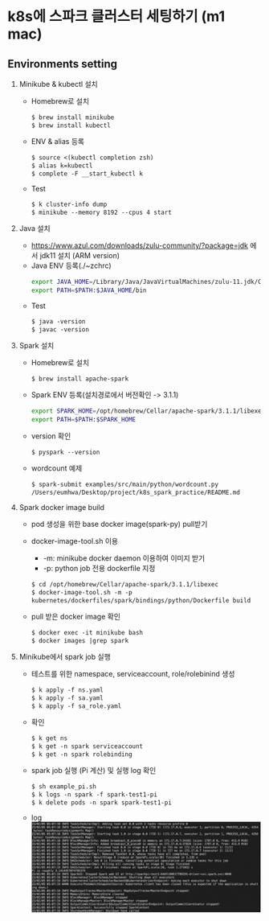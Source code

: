# k8s에 스파크 클러스터 세팅하기 (m1 mac)
## Environments setting
1. Minikube & kubectl 설치
    - Homebrew로 설치
        ```console
        $ brew install minikube
        $ brew install kubectl
        ```
    - ENV & alias 등록
        ```console
        $ source <(kubectl completion zsh)
        $ alias k=kubectl
        $ complete -F __start_kubectl k
        ```   
    - Test
        ```console
        $ k cluster-info dump
        $ minikube --memory 8192 --cpus 4 start 
        ``` 

2. Java 설치
    - https://www.azul.com/downloads/zulu-community/?package=jdk
    에서 jdk11 설치 (ARM version)
    - Java ENV 등록(./~zchrc)
        ```sh
        export JAVA_HOME=/Library/Java/JavaVirtualMachines/zulu-11.jdk/Contents/Home
        export PATH=$PATH:$JAVA_HOME/bin
        ```
    - Test
        ```console
        $ java -version
        $ javac -version
        ```

3. Spark 설치
    - Homebrew로 설치
        ```console
        $ brew install apache-spark
        ```
    - Spark ENV 등록(설치경로에서 버전확인 -> 3.1.1)
        ```sh
        export SPARK_HOME=/opt/homebrew/Cellar/apache-spark/3.1.1/libexec
        export PATH=$PATH:$SPARK_HOME
        ```
    - version 확인
        ```console
        $ pyspark --version
        ```
    - wordcount 예제
        ```console
        $ spark-submit examples/src/main/python/wordcount.py /Users/eumhwa/Desktop/project/k8s_spark_practice/README.md
        ```
    
4. Spark docker image build
    - pod 생성을 위한 base docker image(spark-py) pull받기
    - docker-image-tool.sh 이용
        - -m: minikube docker daemon 이용하여 이미지 받기
        - -p: python job 전용 dockerfile 지정  
        ```console
        $ cd /opt/homebrew/Cellar/apache-spark/3.1.1/libexec
        $ docker-image-tool.sh -m -p kubernetes/dockerfiles/spark/bindings/python/Dockerfile build
        ```

    - pull 받은 docker image 확인
        ```console
        $ docker exec -it minikube bash
        $ docker images |grep spark
        ```

5. Minikube에서 spark job 실행
    - 테스트를 위한 namespace, serviceaccount, role/rolebinind 생성
        ```console
        $ k apply -f ns.yaml
        $ k apply -f sa.yaml
        $ k apply -f sa_role.yaml
        ```
    - 확인
        ```console
        $ k get ns
        $ k get -n spark serviceaccount
        $ k get -n spark rolebinding
        ```
    - spark job 실행 (Pi 계산) 및 실행 log 확인
        ```console
        $ sh example_pi.sh
        $ k logs -n spark -f spark-test1-pi
        $ k delete pods -n spark spark-test1-pi
        ```
    - log 
    ![ex_screenshot](./sparkjob-log.png)
        